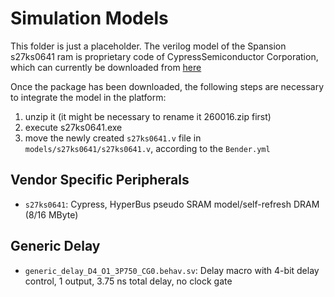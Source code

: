 # Simulation Models

This folder is just a placeholder. The verilog model of the Spansion s27ks0641 ram is proprietary code of CypressSemiconductor Corporation, which can currently be downloaded from [here](https://www.cypress.com/documentation/models/verilog/s27kl0641-s27ks0641-verilog)

Once the package has been downloaded, the following steps are necessary to integrate the model in the platform:

1. unzip it (it might be necessary to rename it 260016.zip first)
2. execute s27ks0641.exe 
3. move the newly created `s27ks0641.v` file in `models/s27ks0641/s27ks0641.v`, according to the `Bender.yml`

## Vendor Specific Peripherals

- `s27ks0641`: Cypress, HyperBus pseudo SRAM model/self-refresh DRAM (8/16 MByte)

## Generic Delay

- `generic_delay_D4_O1_3P750_CG0.behav.sv`: Delay macro with 4-bit delay control, 1 output, 3.75 ns total delay, no clock gate
